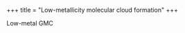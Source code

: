 +++
title = "Low-metallicity molecular cloud formation"
+++

Low-metal GMC
<!--more-->


<!--more-->

